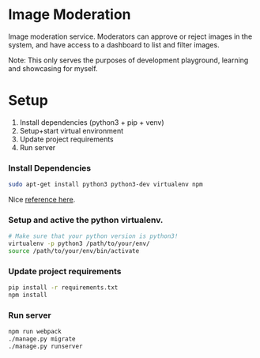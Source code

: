 # Image Moderation

Image moderation service. Moderators can approve or reject images in the system, and have access to a dashboard to list and filter images.

Note: This only serves the purposes of development playground, learning and showcasing for myself.

# Setup

1. Install dependencies (python3 + pip + venv)
2. Setup+start virtual environment
3. Update project requirements
4. Run server

### Install Dependencies
```bash
sudo apt-get install python3 python3-dev virtualenv npm
```
Nice [reference here](https://help.dreamhost.com/hc/en-us/articles/215317948-How-to-install-Django-using-virtualenv).

### Setup and active the python virtualenv.
```bash
# Make sure that your python version is python3!
virtualenv -p python3 /path/to/your/env/
source /path/to/your/env/bin/activate
```
### Update project requirements
```bash
pip install -r requirements.txt
npm install
```

### Run server
```bash
npm run webpack
./manage.py migrate
./manage.py runserver
```